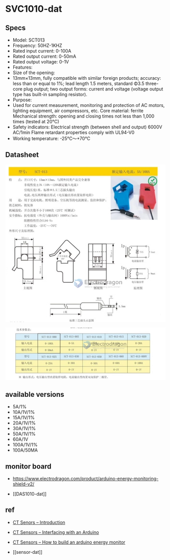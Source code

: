 
# SVC1010-dat


## Specs 

- Model: SCT013
- Frequency: 50HZ-1KHZ
- Rated input current: 0-100A
- Rated output current: 0-50mA
- Rated output voltage: 0-1V
- Features:
- Size of the opening:
- 13mm×13mm, fully compatible with similar foreign products; accuracy: less than or equal to 1%; lead length 1.5 meters, standard Φ3.5 three-core plug output; two output forms: current and voltage (voltage output type has built-in sampling resistor).
- Purpose:
- Used for current measurement, monitoring and protection of AC motors, lighting equipment, air compressors, etc. Core material: ferrite Mechanical strength: opening and closing times not less than 1,000 times (tested at 20°C)
- Safety indicators: Electrical strength (between shell and output) 6000V AC/1min Flame retardant properties comply with UL94-V0
- Working temperature: -25℃～+70℃


## Datasheet 

![](2023-12-05-15-25-18.png)

![](2023-12-05-15-25-35.png)

## available versions 

- 5A/1%
- 10A/1V/1%
- 15A/1V/1%
- 20A/1V/1%
- 30A/1V/1%
- 50A/1V/1%
- 60A/1V
- 100A/1V/1%
- 100A/50MA


## monitor board 

- https://www.electrodragon.com/product/arduino-energy-monitoring-shield-v2/

- [[DAS1010-dat]]


## ref 

- [CT Senors – Introduction](http://openenergymonitor.org/emon/buildingblocks/ct-sensors-introduction)
- [CT Sensors – Interfacing with an Arduino](http://openenergymonitor.org/emon/buildingblocks/ct-sensors-interface)
- [CT Sensors – How to build an arduino energy monitor](http://openenergymonitor.org/emon/buildingblocks/how-to-build-an-arduino-energy-monitor-measuring-current-only)


- [[sensor-dat]]